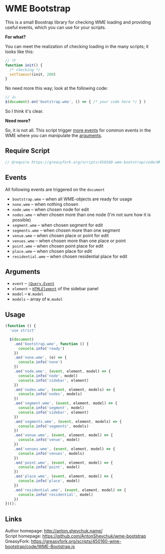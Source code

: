 # WME Bootstrap
This is a small Boostrap library for checking WME loading and providing useful events, which you can use for your scripts.

**For what?**

You can meet the realization of checking loading in the many scripts; it looks like this:

```javascript
// 👎
function init() {
  /* checking */
  setTimeout(init, 200) 
}
```

No need more this way; look at the following code:

```javascript
// 👍
$(document).on('bootstrap.wme', () => { /* your code here */ } )
```

So I think it's clear.

**Need more?**

So, it is not all. This script trigger [more events](#events) for common events in the WME where you can manipulate the [arguments](#arguments).

## Require Script

```javascript
// @require https://greasyfork.org/scripts/450160-wme-bootstrap/code/WME-Bootstrap.js
```

## Events

All following events are triggered on the `document`

* `bootstrap.wme` – when all WME-objects are ready for usage
* `none.wme` – when nothing chosen
* `node.wme` – when chosen node for edit
* `nodes.wme` – when chosen more than one node (I'm not sure how it is possible)
* `segment.wme` – when chosen segment for edit
* `segments.wme` – when chosen more than one segment
* `venue.wme` – when chosen place or point for edit
* `venues.wme` – when chosen more than one place or point
* `point.wme` – when chosen point place for edit
* `place.wme` – when chosen place for edit
* `residential.wme` – when chosen residential place for edit

## Arguments

* `event` – [`jQuery.Event`](https://api.jquery.com/category/events/event-object/)
* `element` – [`HTMLElement`](https://developer.mozilla.org/en-US/docs/Web/API/HTMLElement) of the sidebar panel 
* `model` – `W.model`
* `models` – array of `W.model`

## Usage

```javascript
(function () {
  'use strict'

  $(document)
    .on('bootstrap.wme', function () {
      console.info('ready')
    })
    .on('none.wme', (e) => {
      console.info('none')
    })
    .on('node.wme', (event, element, model) => {
      console.info('node', model)
      console.info('sidebar', element)
    })
    .on('nodes.wme', (event, element, models) => {
      console.info('nodes', models)
    })
    .on('segment.wme', (event, element, model) => {
      console.info('segment', model)
      console.info('sidebar', element)
    })
    .on('segments.wme', (event, element, models) => {
      console.info('segments', models)
    })
    .on('venue.wme', (event, element, model) => {
      console.info('venue', model)
    })
    .on('venues.wme', (event, element, model) => {
      console.info('venues', models)
    })
    .on('point.wme', (event, element, model) => {
      console.info('point', model)
    })
    .on('place.wme', (event, element, model) => {
      console.info('place', model)
    })
    .on('residential.wme', (event, element, model) => {
      console.info('residential', model)
    })
})();
```

## Links

Author homepage: http://anton.shevchuk.name/  
Script homepage: https://github.com/AntonShevchuk/wme-bootstrap  
GreasyFork: https://greasyfork.org/scripts/450160-wme-bootstrap/code/WME-Bootstrap.js
